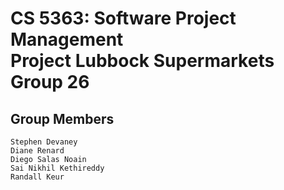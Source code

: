 # CS 5363: Software Project Management<br>Project Lubbock Supermarkets<br>Group 26

## Group Members
    Stephen Devaney
    Diane Renard
    Diego Salas Noain
    Sai Nikhil Kethireddy
    Randall Keur
